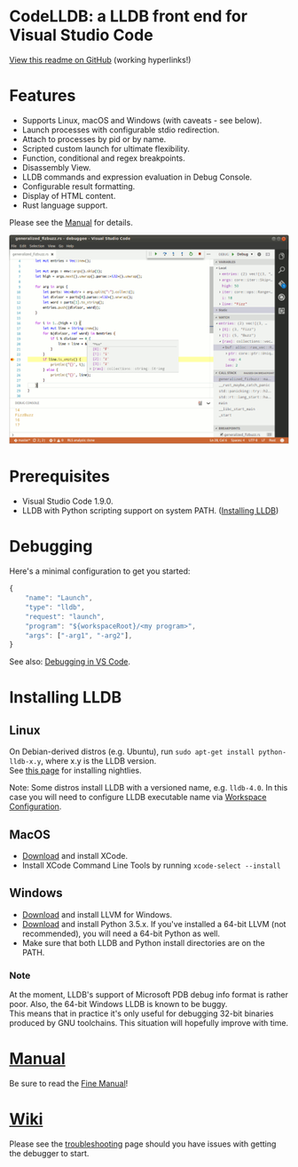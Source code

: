 CodeLLDB: a LLDB front end for Visual Studio Code
=================================================

[View this readme on GitHub](https://github.com/vadimcn/vscode-lldb/blob/0.4.0/README.md) (working hyperlinks!)

# Features
- Supports Linux, macOS and Windows (with caveats - see below).
- Launch processes with configurable stdio redirection.
- Attach to processes by pid or by name.
- Scripted custom launch for ultimate flexibility.
- Function, conditional and regex breakpoints.
- Disassembly View.
- LLDB commands and expression evaluation in Debug Console.
- Configurable result formatting.
- Display of HTML content.
- Rust language support.

Please see the [Manual](MANUAL.md) for details.

![source](images/source.png)

# Prerequisites
- Visual Studio Code 1.9.0.
- LLDB with Python scripting support on system PATH. ([Installing LLDB](#installing-lldb))

# Debugging
Here's a minimal configuration to get you started:
```javascript
{
    "name": "Launch",
    "type": "lldb",
    "request": "launch",
    "program": "${workspaceRoot}/<my program>",
    "args": ["-arg1", "-arg2"],
}
```

See also: [Debugging in VS Code](https://code.visualstudio.com/docs/editor/debugging).

# Installing LLDB
## Linux
On Debian-derived distros (e.g. Ubuntu), run `sudo apt-get install python-lldb-x.y`, where x.y is the LLDB version.<br>
See [this page](http://lldb.llvm.org/download.html) for installing nightlies.

Note: Some distros install LLDB with a versioned name, e.g. `lldb-4.0`.  In this case you will need to
configure LLDB executable name via [Workspace Configuration](MANUAL.md#workspace-configuration).

## MacOS
- [Download](https://developer.apple.com/xcode/download/) and install XCode.
- Install XCode Command Line Tools by running `xcode-select --install`

## Windows
- [Download](http://llvm.org/builds/) and install LLVM for Windows.
- [Download](https://www.python.org/downloads/windows/) and install Python 3.5.x. If you've
installed a 64-bit LLVM (not recommended), you will need a 64-bit Python as well.
- Make sure that both LLDB and Python install directories are on the PATH.

### **Note**
At the moment, LLDB's support of Microsoft PDB debug info format is rather poor.  Also, the
64-bit Windows LLDB is known to be buggy.<br>
This means that in practice it's only useful for debugging 32-bit binaries produced by GNU
toolchains.  This situation will hopefully improve with time.

# [Manual](MANUAL.md)
Be sure to read the [Fine Manual](MANUAL.md)!

# [Wiki](https://github.com/vadimcn/vscode-lldb/wiki)
Please see the [troubleshooting](https://github.com/vadimcn/vscode-lldb/wiki/Troubleshooting) page
should you have issues with getting the debugger to start.


